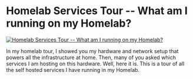 # Homelab Services Tour -- What am I running on my Homelab?

[![Homelab Services Tour -- What am I running on my Homelab?](http://img.youtube.com/vi/NHvoN-phAgo/0.jpg)](https://www.youtube.com/watch?v=NHvoN-phAgo "Homelab Services Tour -- What am I running on my Homelab?")


In my homelab tour, I  showed you my hardware and network setup that powers all the infrastructure at home.  Then, many of you asked which services I am hosting on this hardware.  Well, here it is.  This is a tour of all the self hosted services I have running in my Homelab.

